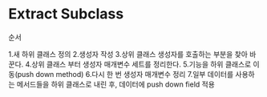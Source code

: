 Extract Subclass
===========

순서

1.새 하위 클래스 정의
2.생성자 작성
3.상위 클래스 생성자를 호출하는 부분을 찾아 바꾼다.
4.상위 클래스 부터 생성자 매개변수 세트를 정리한다.
5.기능을 하위 클래스로 이동(push down method)
6.다시 한 번 생성자 매개변수 정리
7.일부 데이터를 사용하는 메서드들을 하위 클래스로 내린 후, 데이터에 push down field 적용
